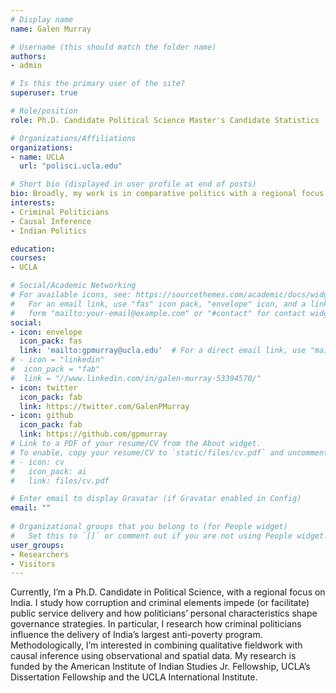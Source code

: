 ```yaml
---
# Display name
name: Galen Murray

# Username (this should match the folder name)
authors:
- admin

# Is this the primary user of the site?
superuser: true

# Role/position
role: Ph.D. Candidate Political Science Master's Candidate Statistics

# Organizations/Affiliations
organizations:
- name: UCLA
  url: "polisci.ucla.edu"

# Short bio (displayed in user profile at end of posts)
bio: Broadly, my work is in comparative politics with a regional focus on India.
interests:
- Criminal Politicians
- Causal Inference
- Indian Politics

education:
courses:
- UCLA

# Social/Academic Networking
# For available icons, see: https://sourcethemes.com/academic/docs/widgets/#icons
#   For an email link, use "fas" icon pack, "envelope" icon, and a link in the
#   form "mailto:your-email@example.com" or "#contact" for contact widget.
social:
- icon: envelope
  icon_pack: fas
  link: 'mailto:gpmurray@ucla.edu'  # For a direct email link, use "mailto:test@example.org".
# - icon = "linkedin"
#  icon_pack = "fab"
#  link = "//www.linkedin.com/in/galen-murray-53394570/"
- icon: twitter
  icon_pack: fab
  link: https://twitter.com/GalenPMurray
- icon: github
  icon_pack: fab
  link: https://github.com/gpmurray
# Link to a PDF of your resume/CV from the About widget.
# To enable, copy your resume/CV to `static/files/cv.pdf` and uncomment the lines below.  
# - icon: cv
#   icon_pack: ai
#   link: files/cv.pdf

# Enter email to display Gravatar (if Gravatar enabled in Config)
email: ""
  
# Organizational groups that you belong to (for People widget)
#   Set this to `[]` or comment out if you are not using People widget.  
user_groups:
- Researchers
- Visitors
---
```

Currently, I’m a Ph.D. Candidate in Political Science, with a regional focus on India. I study how corruption and
criminal elements impede (or facilitate) public service delivery and how politicians’ personal characteristics
shape governance strategies. In particular, I research how criminal politicians influence the delivery
of India’s largest anti-poverty program. Methodologically, I’m interested in combining qualitative fieldwork with causal inference using observational and spatial data. My research is funded by the American Institute of Indian Studies Jr. Fellowship, UCLA’s Dissertation Fellowship and the UCLA International Institute.

